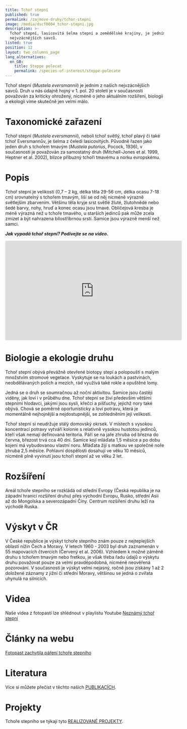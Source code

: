 ```yaml
---
title: Tchoř stepní
published: true
permalink: /zajmove-druhy/tchor-stepni
image: /media/dscf0004_tchor-stepni.jpg
description: >-
  Tchoř stepní, lasicovitá šelma stepní a zemědělské krajiny, je jedním z našich
  nejvzácnějších savců. 
listed: true
position: 12
layout: two_columns_page
lang_alternatives:
  en_GB:
    title: Steppe polecat
    permalink: /species-of-interest/steppe-polecate
---
```

Tchoř stepní (_Mustela eversmannii_) je jedním z našich nejvzácnějších savců. Druh u nás údajně hojný v 1. pol. 20 století je v současnosti považován za kriticky ohrožený, nicméně o jeho aktuálním rozšíření, biologii a ekologii víme skutečně jen velmi málo.

# Taxonomické zařazení

Tchoř stepní (_Mustela eversmannii_), neboli tchoř světlý, tchoř plavý či také tchoř Eversmannův, je šelma z čeledi lasicovitých. Původně řazen jako jeden druh s tchořem tmavým (_Mustela putorius_, Pocock, 1936), v současnosti je považován za samostatný druh (Mitchell-Jones et al. 1999, Heptner et al. 2002), blízce příbuzný tchoři tmavému a norku evropskému. 

# Popis

Tchoř stepní je velikostí (0,7 – 2 kg, délka těla 29-56 cm, délka ocasu 7-18 cm) srovnatelný s tchořem tmavým, liší se od něj nicméně výrazně světlejším zbarvením. Většinu těla kryje srst světlé žluté, žlutohnědé nebo šedé barvy, nohy, hruď a konec ocasu jsou tmavé. Obličejová kresba je méně výrazná než u tchoře tmavého, u starších jedinců pak může zcela zmizet a být nahrazena bílostříbrnou srstí. Samice jsou výrazně menší než samci.

**_Jak vypadá tchoř stepní? Podívejte se na video._**

<iframe width="560" height="315" src="https://www.youtube.com/embed/XsQLWr8dz-4" frameborder="0" allowfullscreen=""></iframe>

# Biologie a ekologie druhu

Tchoř stepní obývá převážně otevřené biotopy stepí a polopouští s malým množstvím stromové vegetace. Vyskytuje se na loukách a pastvinách, neobdělávaných polích a mezích, rád využívá také rokle a opuštěné lomy.

Jedná se o druh se soumračnou až noční aktivitou. Samice jsou častěji viděny, jak loví i v průběhu dne. Tchoř stepní se živí především většími stepními hlodavci, jakými jsou sysli, křečci a pišťuchy, jejichž nory také obývá. Chová se poměrně oportunisticky a loví potravu, která je momentálně nejhojnější a nejdostupnější, se zohledněním její velikosti.

Tchoř stepní si neudržuje stálý domovský okrsek. V místech s vysokou koncentrací potravy vytváří kolonie s relativně vysokou hustotou jedinců, kteří však nemají definovaná teritoria. Páří se na jaře zhruba od března do června, březost trvá cca 40 dní. Samice kojí mláďata 1,5 měsíce a po dobu kojení má vybudovanou vlastní noru. Mláďata žijí s matkou ve společné noře zhruba 2,5 měsíce. Pohlavní dospělosti dosahují ve věku 10 měsíců, nicméně plně vyvinutí jsou tchoři stepní až ve věku 2 let.

# Rozšíření

Areál tchoře stepního se rozkládá od střední Evropy (Česká republika je na západní hranici rozšíření druhu) přes východní Evropu, Rusko, střední Asii až do Mongolska a severozápadní Číny. Centrum rozšíření druhu leží na východě Ruska.

# Výskyt v ČR

V České republice je výskyt tchoře stepního znám pouze z nejteplejších oblastí nížin Čech a Moravy. V letech 1960 - 2003 byl druh zaznamenán v 55 mapovacích čtvercích (Červený et al. 2006). Vzhledem k možné záměně druhu s tchořem tmavým nebo fretkou, je však třeba řadu údajů o výskytu druhu považovat pouze za velmi pravděpodobná, nicméně neověřená pozorování. V současnosti je výskyt velmi nejasný, ročně jsou získány 1 až 2 doložené záznamy z jižní či střední Moravy, většinou se jedná o zvířata uhynulá na silnicích. 

# Videa

Naše videa z fotopastí lze shlédnout v playlistu Youtube [Neznámý tchoř stepní](https://youtube.com/playlist?list=PLLQHIEu6FtULW8zTKX5app6NcSzhhh1W1&si=fz3dwzmdN8sPqiRe)

# Články na webu

[Fotopast zachytila páření tchoře stepního](https://www.alkawildlife.eu/news/fotopast-zachytila-p%C3%A1%C5%99en%C3%AD-tcho%C5%99e-stepn%C3%ADho)

# Literatura

Více si můžete přečíst v těchto našich [PUBLIKACÍCH](https://www.alkawildlife.eu/publications#category=tcho%C5%99-stepn%C3%AD).

# Projekty

Tchoře stepního se týkají tyto [REALIZOVANÉ PROJEKTY](https://www.alkawildlife.eu/projects#category=tcho%C5%99-stepn%C3%AD).
